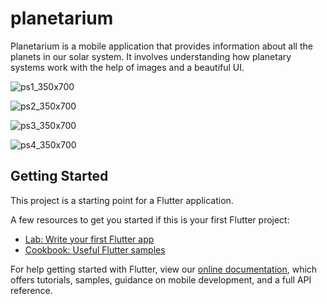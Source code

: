 # planetarium

Planetarium is a mobile application that provides information about all the planets in our solar system. It involves understanding how planetary systems work with the help of images and a beautiful UI.

![ps1_350x700](https://user-images.githubusercontent.com/73191264/111869697-90b09480-89a6-11eb-92c8-55a6266c1d0c.png)

![ps2_350x700](https://user-images.githubusercontent.com/73191264/111869702-94441b80-89a6-11eb-8707-23ff869d8043.png)

![ps3_350x700](https://user-images.githubusercontent.com/73191264/111869707-97d7a280-89a6-11eb-9d79-6d2c1ad914a2.png)

![ps4_350x700](https://user-images.githubusercontent.com/73191264/111869713-a02fdd80-89a6-11eb-9716-bf76b495145e.png)

## Getting Started

This project is a starting point for a Flutter application.

A few resources to get you started if this is your first Flutter project:

- [Lab: Write your first Flutter app](https://flutter.dev/docs/get-started/codelab)
- [Cookbook: Useful Flutter samples](https://flutter.dev/docs/cookbook)

For help getting started with Flutter, view our
[online documentation](https://flutter.dev/docs), which offers tutorials,
samples, guidance on mobile development, and a full API reference.
